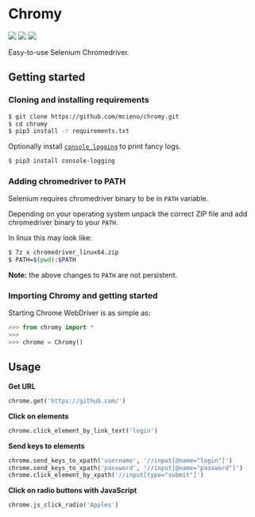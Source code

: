 # Chromy

![](https://img.shields.io/badge/version-2-blue.svg)
![](https://img.shields.io/badge/status-stable-brightgreen.svg)
![](https://img.shields.io/badge/requirements-up%20to%20date-brightgreen.svg)

Easy-to-use Selenium Chromedriver.


## Getting started

### Cloning and installing requirements

```sh
$ git clone https://github.com/mcieno/chromy.git
$ cd chromy
$ pip3 install -r requirements.txt
```

Optionally install [`console_logging`](https://github.com/pshah123/console-logging) to print fancy logs.

```sh
$ pip3 install console-logging
```

### Adding chromedriver to PATH

Selenium requires chromedriver binary to be in `PATH` variable.

Depending on your operating system unpack the correct ZIP file and add chromedriver binary to your `PATH`.

In linux this may look like:
```sh
$ 7z x chromedriver_linux64.zip
$ PATH=$(pwd):$PATH
```
**Note:** the above changes to `PATH` are not persistent.

### Importing Chromy and getting started

Starting Chrome WebDriver is as simple as:

```python
>>> from chromy import *
>>>
>>> chrome = Chromy()
```


## Usage

**Get URL**
```python
chrome.get('https://github.com/')
```

**Click on elements**
```python
chrome.click_element_by_link_text('login')
```

**Send keys to elements**
```python
chrome.send_keys_to_xpath('username', '//input[@name="login"]')
chrome.send_keys_to_xpath('password', '//input[@name="password"]')
chrome.click_element_by_xpath('//input[type="submit"]')
```

**Click on radio buttons with JavaScript**
```python
chrome.js_click_radio('Apples')
```

